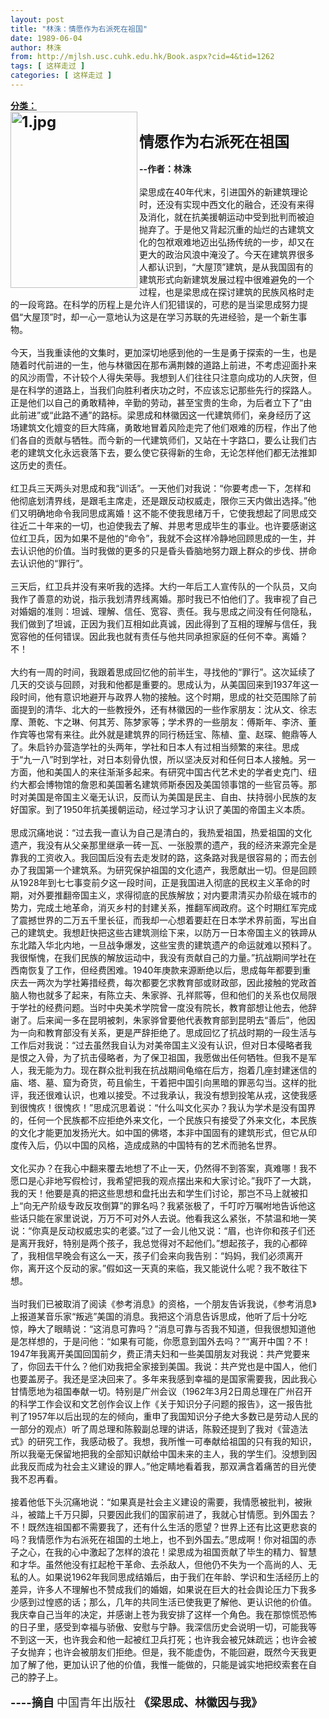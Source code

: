 ```yaml
---
layout: post
title: "林洙：情愿作为右派死在祖国"
date: 1989-06-04
author: 林洙
from: http://mjlsh.usc.cuhk.edu.hk/Book.aspx?cid=4&tid=1262
tags: [ 这样走过 ]
categories: [ 这样走过 ]
---
```


<div style="margin: 15px 10px 10px 0px;">
 <div>
  <span id="ctl00_ContentPlaceHolder1_chapter1_SubjectLabel" style="font-weight:bold;text-decoration:underline;">
   分类：
  </span>
 </div>
 <b>
  <font size="5">
   <img align="left" alt="1.jpg" border="0" height="282" src="http://mjlsh.usc.cuhk.edu.hk/medias/contents/1262/1.jpg" width="203"/>
   <br/>
   情愿作为右派死在祖国
  </font>
  <br/>
  <br/>
  --作者：林洙
 </b>
 <br/>
 <br/>
 梁思成在40年代末，引进国外的新建筑理论时，还没有实现中西文化的融合，还没有来得及消化，就在抗美援朝运动中受到批判而被迫抛弃了。于是他又背起沉重的灿烂的古建筑文化的包袱艰难地迈出弘扬传统的一步，却又在更大的政治风浪中淹没了。今天在建筑界很多人都认识到，“大屋顶”建筑，是从我国固有的建筑形式向新建筑发展过程中很难避免的一个过程，也是梁思成在探讨建筑的民族风格时走的一段弯路。在科学的历程上是允许人们犯错误的，可悲的是当梁思成努力提倡“大屋顶”时，却一心一意地认为这是在学习苏联的先进经验，是一个新生事物。
 <br/>
 <br/>
 今天，当我重读他的文集时，更加深切地感到他的一生是勇于探索的一生，也是随着时代前进的一生，他与林徽因在那布满荆棘的道路上前进，不考虑迎面扑来的风沙雨雪，不计较个人得失荣辱。我想到人们往往只注意向成功的人庆贺，但是在科学的道路上，当我们向胜利者庆功之时，不应该忘记那些先行的探路人。正是他们以自己的勇敢精神，辛勤的劳动，甚至宝贵的生命，为后者立下了“由此前进”或“此路不通”的路标。梁思成和林徽因这一代建筑师们，亲身经历了这场建筑文化嬗变的巨大阵痛，勇敢地冒着风险走完了他们艰难的历程，作出了他们各自的贡献与牺牲。而今新的一代建筑师们，又站在十字路口，要么让我们古老的建筑文化永远衰落下去，要么使它获得新的生命，无论怎样他们都无法推卸这历史的责任。
 <br/>
 <br/>
 红卫兵三天两头对思成和我“训话”。一天他们对我说：“你要考虑一下，怎样和他彻底划清界线，是跟毛主席走，还是跟反动权威走，限你三天内做出选择。”他们又明确地命令我同思成离婚！这不能不使我思绪万千，它使我想起了同思成交往近二十年来的一切，也迫使我去了解、并思考思成毕生的事业。也许要感谢这位红卫兵，因为如果不是他的“命令”，我就不会这样冷静地回顾思成的一生，并去认识他的价值。当时我做的更多的只是昏头昏脑地努力跟上群众的步伐、拼命去认识他的“罪行”。
 <br/>
 <br/>
 三天后，红卫兵并没有来听我的选择。大约一年后工人宣传队的一个队员，又向我作了善意的劝说，指示我划清界线离婚。那时我已不怕他们了。我审视了自己对婚姻的准则：坦诚、理解、信任、宽容、责任。我与思成之间没有任何隐私，我们做到了坦诚，正因为我们互相如此真诚，因此得到了互相的理解与信任，我宽容他的任何错误。因此我也就有责任与他共同承担家庭的任何不幸。离婚？不！
 <br/>
 <br/>
 大约有一周的时间，我跟着思成回忆他的前半生，寻找他的“罪行”。这次延续了几天的交谈与回顾，对我和他都是重要的。思成认为，从美国回来到1937年这一段时间，他有意识地避开与政界人物的接触。这个时期，思成的社交范围除了前面提到的清华、北大的一些教授外，还有林徽因的一些作家朋友：沈从文、徐志摩、萧乾、卞之琳、何其芳、陈梦家等；学术界的一些朋友：傅斯年、李济、董作宾等也常有来往。此外就是建筑界的同行杨廷宝、陈植、童、赵琛、鲍鼎等人了。朱启钤办营造学社的头两年，学社和日本人有过相当频繁的来往。思成于“九一八”时到学社，对日本刻骨仇恨，所以坚决反对和任何日本人接触。另一方面，他和美国人的来往渐渐多起来。有研究中国古代艺术史的学者史克门、纽约大都会博物馆的詹恩和美国著名建筑师斯泰因及美国领事馆的一些官员等。那时对美国是帝国主义毫无认识，反而认为美国是民主、自由、扶持弱小民族的友好国家。到了1950年抗美援朝运动，经过学习才认识了美国的帝国主义本质。
 <br/>
 <br/>
 思成沉痛地说：“过去我一直认为自己是清白的，我热爱祖国，热爱祖国的文化遗产，我没有从父亲那里继承一砖一瓦、一张股票的遗产，我的经济来源完全是靠我的工资收入。我回国后没有去走发财的路，这条路对我是很容易的；而去创办了我国第一个建筑系。为研究保护祖国的文化遗产，我愿献出一切。但是回顾从1928年到七七事变前夕这一段时间，正是我国进入彻底的民权主义革命的时期，对外要推翻帝国主义，求得彻底的民族解放；对内要肃清买办阶级在城市的势力，完成土地革命，消灭乡村的封建关系，推翻军阀政府。这个时期红军完成了震撼世界的二万五千里长征，而我却一心想着要赶在日本学术界前面，写出自己的建筑史。我想赶快把这些古建筑测绘下来，以防万一日本帝国主义的铁蹄从东北踏入华北内地，一旦战争爆发，这些宝贵的建筑遗产的命运就难以预料了。我很惭愧，在我们民族的解放运动中，我没有贡献自己的力量。”抗战期间学社在西南恢复了工作，但经费困难。1940年庚款来源断绝以后，思成每年都要到重庆去一两次为学社筹措经费，每次都要乞求教育部或财政部，因此接触的党政首脑人物也就多了起来，有陈立夫、朱家骅、孔祥熙等，但和他们的关系也仅局限于学社的经费问题。当时中央美术学院曾一度没有院长，教育部想让他去，他辞谢了。后来闻一多在昆明被刺，朱家骅曾要他代表教育部到昆明去“善后”，他因为一向和教育部没有关系，更是严辞拒绝了。思成回忆了抗战时期的一段生活与工作后对我说：“过去虽然我自认为对美帝国主义没有认识，但对日本侵略者我是恨之入骨，为了抗击侵略者，为了保卫祖国，我愿做出任何牺牲。但我不是军人，我无能为力。现在群众批判我在抗战期间龟缩在后方，抱着几座封建迷信的庙、塔、墓、窟为奇货，苟且偷生，干着把中国引向黑暗的罪恶勾当。这样的批评，我还很难认识，也难以接受。不过我承认，我没有想到投笔从戎，这使我感到很愧疚！很愧疚！”思成沉思着说：“什么叫文化买办？我认为学术是没有国界的，任何一个民族都不应拒绝外来文化，一个民族只有接受了外来文化，本民族的文化才能更加发扬光大。如中国的佛塔，本非中国固有的建筑形式，但它从印度传入后，仍以中国的风格，造成成熟的中国特有的艺术而驰名世界。
 <br/>
 <br/>
 文化买办？在我心中翻来覆去地想了不止一天，仍然得不到答案，真难哪！我不愿口是心非地写假检讨，我希望把我的观点摆出来和大家讨论。”我吓了一大跳，我的天！他要是真的把这些思想和盘托出去和学生们讨论，那岂不马上就被扣上“向无产阶级专政反攻倒算”的罪名吗？我紧张极了，千叮咛万嘱咐地告诉他这些话只能在家里说说，万万不可对外人去说。他看我这么紧张，不禁温和地一笑说：“你真是反动权威忠实的老婆。”过了一会儿他又说：“眉，也许你和孩子们还是离开我好，特别是两个孩子，我总觉得对不起他们。”想起孩子，我的心都碎了，我相信早晚会有这么一天，孩子们会来向我告别：“妈妈，我们必须离开你，离开这个反动的家。”假如这一天真的来临，我又能说什么呢？我不敢往下想。
 <br/>
 <br/>
 当时我们已被取消了阅读《参考消息》的资格，一个朋友告诉我说，《参考消息》上报道某音乐家“叛逃”美国的消息。我把这个消息告诉思成，他听了后十分吃惊，睁大了眼睛说：“这消息可靠吗？”消息可靠与否我不知道，但我很想知道他是怎样想的，于是问他：“如果有可能，你愿意到国外去吗？”“离开中国？不！1947年我离开美国回国前夕，费正清夫妇和一些美国朋友对我说：共产党要来了，你回去干什么？他们劝我把全家接到美国。我说：共产党也是中国人，他们也要盖房子。我还是坚决回来了。多年来我感到幸福的是国家需要我，因此我心甘情愿地为祖国奉献一切。特别是广州会议（1962年3月2日周总理在广州召开的科学工作会议和文艺创作会议上作《关于知识分子问题的报告》，这一报告批判了1957年以后出现的左的倾向，重申了我国知识分子绝大多数已是劳动人民的一部分的观点）听了周总理和陈毅副总理的讲话，陈毅还提到了我对《营造法式》的研究工作，我感动极了。我想，我所惟一可奉献给祖国的只有我的知识，所以我毫无保留地把我的全部知识献给中国未来的主人，我的学生们。没想到因此我反而成为社会主义建设的罪人。”他定睛地看着我，那双满含着痛苦的目光使我不忍再看。
 <br/>
 <br/>
 接着他低下头沉痛地说：“如果真是社会主义建设的需要，我情愿被批判，被揪斗，被踏上千万只脚，只要因此我们的国家前进了，我就心甘情愿。到外国去？不！既然连祖国都不需要我了，还有什么生活的愿望？世界上还有比这更悲哀的吗？我情愿作为右派死在祖国的土地上，也不到外国去。”思成啊！你对祖国的赤子之心，在我的心中激起了怎样的浪花！梁思成为祖国贡献了毕生的精力、智慧和才华。虽然他没有扛起枪干革命、去杀敌人，但他仍不失为一个高尚的人、无私的人。如果说1962年我同思成结婚后，由于我们在年龄、学识和生活经历上的差异，许多人不理解也不赞成我们的婚姻，如果说在巨大的社会舆论压力下我多少感到过惶惑的话；那么，几年的共同生活已使我更了解他、更认识他的价值。我庆幸自己当年的决定，并感谢上苍为我安排了这样一个角色。我在那惊慌恐怖的日子里，感受到幸福与骄傲、安慰与宁静。我深信历史会说明一切，可能我等不到这一天，也许我会和他一起被红卫兵打死；也许我会被兄妹疏远；也许会被子女抛弃；也许会被朋友们拒绝。但是，我不能虚伪，不能回避，既然今天我更加了解了他，更加认识了他的价值，我惟一能做的，只能是诚实地把绞索套在自己的脖子上。
 <br/>
 <br/>
 <b>
  <font size="4">
   ----摘自
   <span style="color: rgb(51, 51, 51); font-family: Verdana,Arial,Tahoma; font-style: normal; font-variant: normal; font-weight: normal; letter-spacing: normal; line-height: 25px; orphans: 2; text-align: center; text-indent: 0px; text-transform: none; white-space: normal; widows: 2; word-spacing: 0px; background-color: rgb(255, 255, 255); display: inline ! important; float: none;">
    中国青年出版社
   </span>
   《梁思成、林徽因与我》
  </font>
 </b>
</div>


